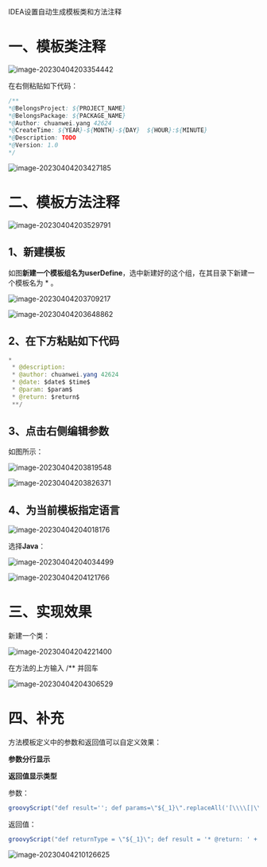 IDEA设置自动生成模板类和方法注释

# 一、模板类注释

![image-20230404203354442](https://raw.githubusercontent.com/SAH01/wordpress-img/master/imgs/image-20230404203354442.png)

在右侧粘贴如下代码：

```java
/**
*@BelongsProject: ${PROJECT_NAME}
*@BelongsPackage: ${PACKAGE_NAME}
*@Author: chuanwei.yang 42624
*@CreateTime: ${YEAR}-${MONTH}-${DAY}  ${HOUR}:${MINUTE}
*@Description: TODO
*@Version: 1.0
*/
```

![image-20230404203427185](https://raw.githubusercontent.com/SAH01/wordpress-img/master/imgs/image-20230404203427185.png)

# 二、模板方法注释

![image-20230404203529791](https://raw.githubusercontent.com/SAH01/wordpress-img/master/imgs/image-20230404203529791.png)

## 1、新建模板

如图**新建一个模板组名为userDefine**，选中新建好的这个组，在其目录下新建一个模板名为 * 。

![image-20230404203709217](https://raw.githubusercontent.com/SAH01/wordpress-img/master/imgs/image-20230404203709217.png)

![image-20230404203648862](https://raw.githubusercontent.com/SAH01/wordpress-img/master/imgs/image-20230404203648862.png)

## 2、在下方粘贴如下代码

```java
*
 * @description:
 * @author: chuanwei.yang 42624
 * @date: $date$ $time$
 * @param: $param$
 * @return: $return$
 **/
```

## 3、点击右侧编辑参数

如图所示：

![image-20230404203819548](https://raw.githubusercontent.com/SAH01/wordpress-img/master/imgs/image-20230404203819548.png)

![image-20230404203826371](https://raw.githubusercontent.com/SAH01/wordpress-img/master/imgs/image-20230404203826371.png)

## 4、为当前模板指定语言

![image-20230404204018176](https://raw.githubusercontent.com/SAH01/wordpress-img/master/imgs/image-20230404204018176.png)

选择**Java**：

![image-20230404204034499](https://raw.githubusercontent.com/SAH01/wordpress-img/master/imgs/image-20230404204034499.png)

![image-20230404204121766](https://raw.githubusercontent.com/SAH01/wordpress-img/master/imgs/image-20230404204121766.png)

# 三、实现效果

新建一个类：

![image-20230404204221400](https://raw.githubusercontent.com/SAH01/wordpress-img/master/imgs/image-20230404204221400.png)

在方法的上方输入 /** 并回车

![image-20230404204306529](https://raw.githubusercontent.com/SAH01/wordpress-img/master/imgs/image-20230404204306529.png)

# 四、补充

方法模板定义中的参数和返回值可以自定义效果：

**参数分行显示**

**返回值显示类型**

参数：

```java
groovyScript("def result=''; def params=\"${_1}\".replaceAll('[\\\\[|\\\\]|\\\\s]', '').split(',').toList(); for(i = 0; i < params.size(); i++) {result+='* @param: ' + params[i] + ((i < params.size() - 1) ? '\\n ' : '')};return result", methodParameters()) 
```

返回值：

```java
groovyScript("def returnType = \"${_1}\"; def result = '* @return: ' + returnType; return result;", methodReturnType());
```

![image-20230404210126625](https://raw.githubusercontent.com/SAH01/wordpress-img/master/imgs/image-20230404210126625.png)